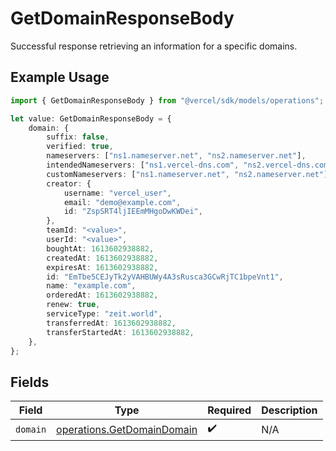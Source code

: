# GetDomainResponseBody

Successful response retrieving an information for a specific domains.

## Example Usage

```typescript
import { GetDomainResponseBody } from "@vercel/sdk/models/operations";

let value: GetDomainResponseBody = {
    domain: {
        suffix: false,
        verified: true,
        nameservers: ["ns1.nameserver.net", "ns2.nameserver.net"],
        intendedNameservers: ["ns1.vercel-dns.com", "ns2.vercel-dns.com"],
        customNameservers: ["ns1.nameserver.net", "ns2.nameserver.net"],
        creator: {
            username: "vercel_user",
            email: "demo@example.com",
            id: "ZspSRT4ljIEEmMHgoDwKWDei",
        },
        teamId: "<value>",
        userId: "<value>",
        boughtAt: 1613602938882,
        createdAt: 1613602938882,
        expiresAt: 1613602938882,
        id: "EmTbe5CEJyTk2yVAHBUWy4A3sRusca3GCwRjTC1bpeVnt1",
        name: "example.com",
        orderedAt: 1613602938882,
        renew: true,
        serviceType: "zeit.world",
        transferredAt: 1613602938882,
        transferStartedAt: 1613602938882,
    },
};
```

## Fields

| Field                                                                    | Type                                                                     | Required                                                                 | Description                                                              |
| ------------------------------------------------------------------------ | ------------------------------------------------------------------------ | ------------------------------------------------------------------------ | ------------------------------------------------------------------------ |
| `domain`                                                                 | [operations.GetDomainDomain](../../models/operations/getdomaindomain.md) | :heavy_check_mark:                                                       | N/A                                                                      |